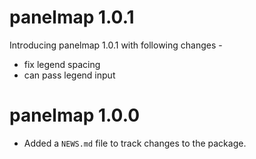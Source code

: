 
# panelmap 1.0.1

Introducing panelmap 1.0.1 with following changes - 

* fix legend spacing
* can pass legend input 

# panelmap 1.0.0

* Added a `NEWS.md` file to track changes to the package.
